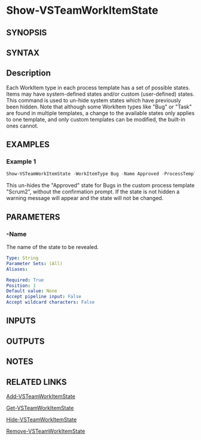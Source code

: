 <!-- #include "./common/header.md" -->

# Show-VSTeamWorkItemState

## SYNOPSIS

<!-- #include "./synopsis/Show-VSTeamWorkItemState.md" -->

## SYNTAX

## Description

Each WorkItem type in each process template has a set of possible states.  Items may have system-defined states and/or custom (user-defined) states. This command is used to un-hide system states which have previously been hidden.  Note that although some WorkItem types like "Bug" or "Task" are found in multiple templates, a change to the available states only applies to one template, and only custom templates can be modified, the built-in ones cannot.


## EXAMPLES

### Example 1

```PowerShell
Show-VSTeamWorkItemState -WorkItemType Bug -Name Approved -ProcessTemplate Scrum2 -Force
```
This un-hides the "Approved" state for Bugs in the custom process template "Scrum2", without the confirmation prompt.
If the state is not hidden a warning message will appear and the state will not be changed.

## PARAMETERS

### -Name

The name of the state to be revealed.

```yaml
Type: String
Parameter Sets: (All)
Aliases:

Required: True
Position: 1
Default value: None
Accept pipeline input: False
Accept wildcard characters: False
```

<!-- #include "./params/forcegroup.md" -->

<!-- #include "./params/processTemplate.md" -->

<!-- #include "./params/workItemType.md" -->

## INPUTS

## OUTPUTS

## NOTES

## RELATED LINKS

[Add-VSTeamWorkItemState](Add-VSTeamWorkItemState.md)

[Get-VSTeamWorkItemState](Get-VSTeamWorkItemState.md)

[Hide-VSTeamWorkItemState](Hide-VSTeamWorkItemState.md)

[Remove-VSTeamWorkItemState](Remove-VSTeamWorkItemState.md)